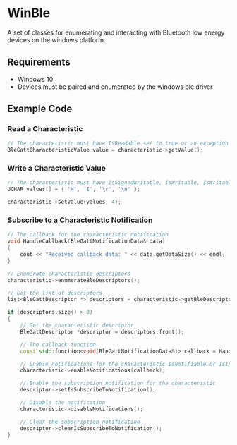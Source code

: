 # WinBle

A set of classes for enumerating and interacting with Bluetooth low energy devices on the windows platform.

## Requirements

* Windows 10
* Devices must be paired and enumerated by the windows ble driver

## Example Code

### Read a Characteristic

``` cpp
// The characteristic must have IsReadable set to true or an exception will be thrown
BleGattCharacteristicValue value = characteristic->getValue();
```

### Write a Characteristic Value

``` cpp
// The characteristic must have IsSignedWritable, IsWritable, IsWritableWithoutResponse set to true or an exception will be thrown
UCHAR values[] = { 'H', 'I', '\r', '\n' };

characteristic->setValue(values, 4);
```

### Subscribe to a Characteristic Notification

``` cpp
// The callback for the characteristic notification
void HandleCallback(BleGattNotificationData& data)
{
    cout << "Received callback data: " << data.getDataSize() << endl;
}

// Enumerate characteristic descriptors
characteristic->enumerateBleDescriptors();

// Get the list of descriptors
list<BleGattDescriptor *> descriptors = characteristic->getBleDescriptors();

if (descriptors.size() > 0)
{
    // Get the characteristic descriptor
    BleGattDescriptor *descriptor = descriptors.front();

    // The callback function
    const std::function<void(BleGattNotificationData&)> callback = HandleCallback;

    // Enable notifications for the characteristic IsNotifiable or IsIndicatable must be true for the characteristic or an exception will be thrown
    characteristic->enableNotifications(callback);

    // Enable the subscription notification for the characteristic
    descriptor->setIsSubscribeToNotification();

    // Disable the notification
    characteristic->disableNotifications();

    // Clear the subscription notification
    descriptor->clearIsSubscribeToNotification();
}
```
